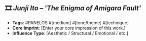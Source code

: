 ## 🎞️ *Junji Ito – 'The Enigma of Amigara Fault'*
- **Tags**: #PANELOS #[medium] #[tone/theme] #[technique]
- **Core Imprint**: [Enter your core impression of this work.]
- **Influence Type**: [Aesthetic / Structural / Emotional / etc.]
